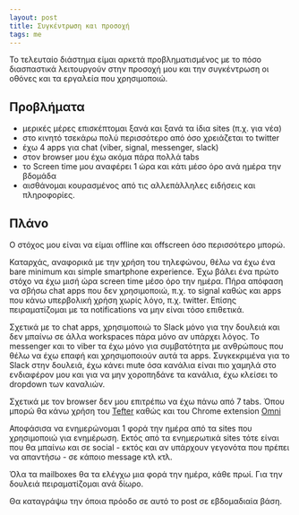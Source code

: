 ```yaml
---
layout: post
title: Συγκέντρωση και προσοχή
tags: me
---
```


Το τελευταίο διάστημα είμαι αρκετά προβληματισμένος με το πόσο
διασπαστικά λειτουργούν στην προσοχή μου και την συγκέντρωση οι οθόνες
και τα εργαλεία που χρησιμοποιώ.

<!--more-->

## Προβλήματα

* μερικές μέρες επισκέπτομαι ξανά και ξανά τα ίδια sites (π.χ. για
  νέα)
* στο κινητό τσεκάρω πολύ περισσότερο από όσο χρειάζεται το twitter
* έχω 4 apps για chat (viber, signal, messenger, slack)
* στον browser μου έχω ακόμα πάρα πολλά tabs
* το Screen time μου αναφέρει 1 ώρα και κάτι μέσο όρο ανά ημέρα την βδομάδα
* αισθάνομαι κουρασμένος από τις αλλεπάλληλες ειδήσεις και πληροφορίες.

## Πλάνο

Ο στόχος μου είναι να είμαι offline και offscreen όσο περισσότερο
μπορώ.

Καταρχάς, αναφορικά με την χρήση του τηλεφώνου, θέλω να έχω ένα bare
minimum και simple smartphone experience. Έχω βάλει ένα πρώτο στόχο να
έχω μισή ώρα screen time μέσο όρο την ημέρα. Πήρα απόφαση να σβήσω
chat apps που δεν χρησιμοποιώ, π.χ. το signal καθώς και apps που κάνω
υπερβολική χρήση χωρίς λόγο, π.χ. twitter. Επίσης πειραματίζομαι με τα
notifications να μην είναι τόσο επιθετικά.

Σχετικά με το chat apps, χρησιμοποιώ το Slack μόνο για την δουλειά και
δεν μπαίνω σε άλλα workspaces πάρα μόνο αν υπάρχει λόγος. Το messenger
και το viber τα έχω μόνο για συμβατότητα με ανθρώπους που θέλω να έχω
επαφή και χρησιμοποιούν αυτά τα apps. Συγκεκριμένα για το Slack στην
δουλειά, έχω κάνει mute όσα κανάλια είναι πιο χαμηλά στο ενδιαφέρον
μου και για να μην χοροπηδάνε τα κανάλια, έχω κλείσει το dropdown των καναλιών.

Σχετικά με τον browser δεν μου επιτρέπω να έχω πάνω από 7 tabs. Όπου
μπορώ θα κάνω χρήση του [Tefter](https://tefter.io)
καθώς και του Chrome extension [Omni](https://tefter.io/go/extension)

Αποφάσισα να ενημερώνομαι 1 φορά την ημέρα από τα sites που
χρησιμοποιώ για ενημέρωση. Εκτός από τα
ενημερωτικά sites τότε είναι που θα μπαίνω και σε social - εκτός και
αν υπάρχουν γεγονότα που πρέπει να απαντήσω - σε κάποιο message κτλ
κτλ.

Όλα τα mailboxes θα τα ελέγχω μια φορά την ημέρα, κάθε πρωί. Για την
δουλειά πειραματίζομαι ανά δίωρο.

Θα καταγράψω την όποια πρόοδο σε αυτό το post σε εβδομαδιαία βάση.
